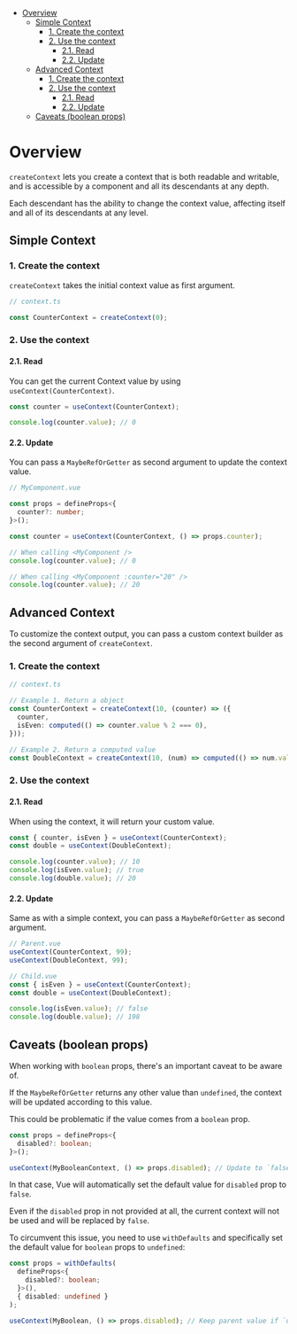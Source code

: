 <!-- TOC -->

- [Overview](#overview)
  - [Simple Context](#simple-context)
    - [1. Create the context](#1-create-the-context)
    - [2. Use the context](#2-use-the-context)
      - [2.1. Read](#21-read)
      - [2.2. Update](#22-update)
  - [Advanced Context](#advanced-context)
    - [1. Create the context](#1-create-the-context-1)
    - [2. Use the context](#2-use-the-context-1)
      - [2.1. Read](#21-read-1)
      - [2.2. Update](#22-update-1)
  - [Caveats (boolean props)](#caveats-boolean-props)
  <!-- TOC -->

# Overview

`createContext` lets you create a context that is both readable and writable, and is accessible by a component and all
its descendants at any depth.

Each descendant has the ability to change the context value, affecting itself and all of its descendants at any level.

## Simple Context

### 1. Create the context

`createContext` takes the initial context value as first argument.

```ts
// context.ts

const CounterContext = createContext(0);
```

### 2. Use the context

#### 2.1. Read

You can get the current Context value by using `useContext(CounterContext)`.

```ts
const counter = useContext(CounterContext);

console.log(counter.value); // 0
```

#### 2.2. Update

You can pass a `MaybeRefOrGetter` as second argument to update the context value.

```ts
// MyComponent.vue

const props = defineProps<{
  counter?: number;
}>();

const counter = useContext(CounterContext, () => props.counter);

// When calling <MyComponent />
console.log(counter.value); // 0

// When calling <MyComponent :counter="20" />
console.log(counter.value); // 20
```

## Advanced Context

To customize the context output, you can pass a custom context builder as the second argument of `createContext`.

### 1. Create the context

```ts
// context.ts

// Example 1. Return a object
const CounterContext = createContext(10, (counter) => ({
  counter,
  isEven: computed(() => counter.value % 2 === 0),
}));

// Example 2. Return a computed value
const DoubleContext = createContext(10, (num) => computed(() => num.value * 2));
```

### 2. Use the context

#### 2.1. Read

When using the context, it will return your custom value.

```ts
const { counter, isEven } = useContext(CounterContext);
const double = useContext(DoubleContext);

console.log(counter.value); // 10
console.log(isEven.value); // true
console.log(double.value); // 20
```

#### 2.2. Update

Same as with a simple context, you can pass a `MaybeRefOrGetter` as second argument.

```ts
// Parent.vue
useContext(CounterContext, 99);
useContext(DoubleContext, 99);

// Child.vue
const { isEven } = useContext(CounterContext);
const double = useContext(DoubleContext);

console.log(isEven.value); // false
console.log(double.value); // 198
```

## Caveats (boolean props)

When working with `boolean` props, there's an important caveat to be aware of.

If the `MaybeRefOrGetter` returns any other value than `undefined`, the context will be updated according to this value.

This could be problematic if the value comes from a `boolean` prop.

```ts
const props = defineProps<{
  disabled?: boolean;
}>();

useContext(MyBooleanContext, () => props.disabled); // Update to `false` if `undefined`
```

In that case, Vue will automatically set the default value for `disabled` prop to `false`.

Even if the `disabled` prop in not provided at all, the current context will not be used and will be replaced
by `false`.

To circumvent this issue, you need to use `withDefaults` and specifically set the default value for `boolean` props
to `undefined`:

```ts
const props = withDefaults(
  defineProps<{
    disabled?: boolean;
  }>(),
  { disabled: undefined }
);

useContext(MyBoolean, () => props.disabled); // Keep parent value if `undefined`
```

